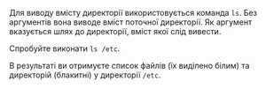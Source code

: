 Для виводу вмісту директорії використовується команда `ls`. Без аргументів вона виводе вміст поточної директорії. Як аргумент вказується шлях до директорії, вміст якої слід вивести. 

Спробуйте виконати `ls /etc`.

В результаті ви отримуєте список файлів (їх виділено білим) та директорій (блакитні) у директорії `/etc`.

